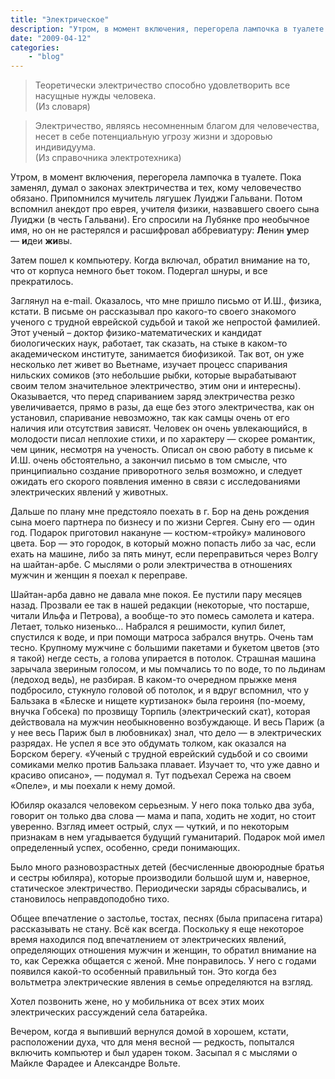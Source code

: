 ```yaml
---
title: "Электрическое"
description: "Утром, в момент включения, перегорела лампочка в туалете. Пока заменял, думал о законах электричества и тех, кому человечество обязано. Припомнился мучитель лягушек Луиджи Гальвани. Потом вспомнил анекдот про еврея, учителя физики, назвавшего своего сына Луиджи (в честь Гальвани). Его спросили на Лубянке про необычное имя, но он не растерялся и расшифровал аббревиатуру: Ленин умер - идеи живы."
date: "2009-04-12"
categories: 
    - "blog"
---
```


>  Теоретически электричество способно удовлетворить все насущные нужды человека.<br />
> (Из словаря)

> Электричество, являясь несомненным благом для человечества,<br />
> несет в себе потенциальную угрозу жизни и здоровью индивидуума.<br />
> (Из справочника электротехника)  

Утром, в момент включения, перегорела лампочка в туалете. Пока заменял, думал о законах электричества и тех, кому человечество обязано. Припомнился мучитель лягушек Луиджи Гальвани. Потом вспомнил анекдот про еврея, учителя физики, назвавшего своего сына Луиджи (в честь Гальвани). Его спросили на Лубянке про необычное имя, но он не растерялся и расшифровал аббревиатуру: **Л**енин **у**мер —&nbsp;**и**деи **жи**вы.

Затем пошел к компьютеру. Когда включал, обратил внимание на то, что от корпуса немного бьет током. Подергал шнуры, и все прекратилось. 

Заглянул на e-mail. Оказалось, что мне пришло письмо от И.Ш., физика, кстати. В письме он рассказывал про какого-то своего знакомого ученого с трудной еврейской судьбой и такой же непростой фамилией. Этот ученый – доктор физико-математических и кандидат биологических наук, работает, так сказать, на стыке в каком-то академическом институте, занимается биофизикой. Так вот, он уже несколько лет живет во Вьетнаме, изучает процесс спаривания нильских сомиков (это небольшие рыбки, которые вырабатывают своим телом значительное электричество, этим они и интересны). Оказывается, что перед спариванием заряд электричества резко увеличивается, прямо в разы, да еще без этого электричества, как он установил, спаривание невозможно, так как самцы очень от его наличия или отсутствия зависят. Человек он очень увлекающийся, в молодости писал неплохие стихи, и по характеру —&nbsp;скорее романтик, чем циник, несмотря на ученость. Описал он свою работу в письме к И.Ш. очень обстоятельно, а закончил письмо в том смысле, что принципиально создание приворотного зелья возможно, и следует ожидать его скорого появления именно в связи с исследованиями электрических явлений у животных. 

Дальше по плану мне предстояло поехать в г. Бор на день рождения сына моего партнера по бизнесу и по жизни Сергея. Сыну его —&nbsp;один год. Подарок приготовил накануне —&nbsp;костюм-«тройку» малинового цвета. Бор —&nbsp;это городок, в который можно попасть либо за час, если ехать на машине, либо за пять минут, если переправиться через Волгу на шайтан-арбе. С мыслями о роли электричества в отношениях мужчин и женщин я поехал к переправе. 

Шайтан-арба давно не давала мне покоя. Ее пустили пару месяцев назад. Прозвали ее так в нашей редакции (некоторые, что постарше, читали Ильфа и Петрова), а вообще-то это помесь самолета и катера. Летает, только низенько… Набрался я решимости, купил билет, спустился к воде, и при помощи матроса забрался внутрь. Очень там тесно. Крупному мужчине с большими пакетами и букетом цветов (это я такой) негде сесть, а голова упирается в потолок. Страшная машина зарычала звериным голосом, и мы помчались то по воде, то по льдинам (ледоход ведь), не разбирая. В каком-то очередном прыжке меня подбросило, стукнуло головой об потолок, и я вдруг вспомнил, что у Бальзака в «Блеске и нищете куртизанок» была героиня (по-моему, внучка Гобсека) по прозвищу Торпиль (электрический скат), которая действовала на мужчин необыкновенно возбуждающе. И весь Париж (а у нее весь Париж был в любовниках) знал, что дело —&nbsp;в электрических разрядах. Не успел я все это обдумать толком, как оказался на Борском берегу. «Ученый с  трудной еврейский судьбой и со своими сомиками мелко против Бальзака плавает. Изучает то, что уже давно и красиво описано», —&nbsp;подумал я. Тут подъехал Сережа на своем «Опеле», и мы поехали к нему домой.

Юбиляр оказался человеком серьезным. У него пока только два зуба, говорит он только два слова —&nbsp;мама и папа, ходить не ходит, но стоит уверенно. Взгляд имеет острый, слух —&nbsp;чуткий, и по некоторым признакам в нем угадывается будущий гуманитарий. Подарок мой имел определенный успех, особенно, среди понимающих.

Было много разновозрастных детей (бесчисленные двоюродные братья и сестры юбиляра), которые производили большой шум и, наверное, статическое электричество. Периодически заряды сбрасывались, и становилось неправдоподобно тихо. 

Общее впечатление о застолье, тостах, песнях (была припасена гитара) рассказывать не стану. Всё как всегда. Поскольку я еще некоторое время находился под впечатлением от электрических явлений, определяющих отношения мужчин и женщин, то обратил внимание на то, как Сережка общается с женой. Мне понравилось. У него с годами появился какой-то особенный правильный тон. Это когда без вольтметра электрические явления в семье определяются на взгляд.

Хотел позвонить жене, но у мобильника от всех этих моих электрических рассуждений села батарейка.

Вечером, когда я выпивший вернулся домой в хорошем, кстати, расположении духа, что для меня весной —&nbsp;редкость, попытался включить компьютер и был ударен током. Засыпал я с мыслями о Майкле Фарадее и Александре Вольте.  


